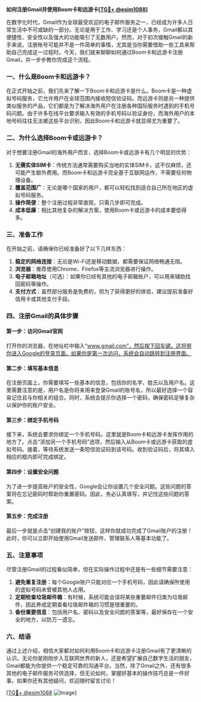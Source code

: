 **如何注册Gmail并使用Boom卡和远游卡[[TG💪+ @esim1088](https://t.me/s/esim1088)]**

在数字化时代，Gmail作为全球最受欢迎的电子邮件服务之一，已经成为许多人日常生活中不可或缺的一部分。无论是用于工作、学习还是个人事务，Gmail都以其便捷性、安全性以及强大的功能吸引了无数用户。然而，对于初次接触Gmail的新手来说，注册账号可能并不是一件简单的事情，尤其是当你需要借助一些工具来帮助自己完成这一过程时。今天，我们就来聊聊如何通过Boom卡和远游卡注册Gmail，并一步步教你完成这个流程。

### 一、什么是Boom卡和远游卡？

在正式开始之前，我们先来了解一下Boom卡和远游卡是什么。Boom卡是一种虚拟号码服务，它允许用户在全球范围内接收短信验证码。而远游卡则是另一种提供类似服务的产品，它们都是为了解决海外用户在注册各种国际服务时遇到的手机号码问题。由于许多在线平台要求输入有效的手机号码以验证身份，而海外用户的本地号码往往无法被这些平台识别，因此Boom卡和远游卡就显得尤为重要了。

### 二、为什么选择Boom卡或远游卡？

对于想要注册Gmail的海外用户而言，选择Boom卡或远游卡有几个明显的优势：

1. **无需实体SIM卡**：传统方法通常需要购买当地的实体SIM卡，这不仅麻烦，还可能产生额外费用。而Boom卡和远游卡完全基于互联网运作，不需要任何物理设备。
2. **覆盖范围广**：无论是哪个国家的用户，都可以轻松找到适合自己所在地区的虚拟号码服务。
3. **操作简便**：整个注册过程非常直观，只需几步即可完成。
4. **成本低廉**：相比其他复杂的解决方案，使用Boom卡或远游卡的成本要低得多。

### 三、准备工作

在开始之前，请确保你已经准备好了以下几样东西：

1. **稳定的网络连接**：无论是Wi-Fi还是移动数据，都需要保证网络畅通无阻。
2. **浏览器**：推荐使用Chrome、Firefox等主流浏览器进行操作。
3. **电子邮箱地址**（可选）：如果你已经有其他的电子邮箱账户，可以用来辅助找回密码等操作。
4. **支付方式**：虽然部分服务是免费的，但为了获得更好的体验，建议提前准备好信用卡或其他支付手段。

### 四、注册Gmail的具体步骤

#### 第一步：访问Gmail官网

打开你的浏览器，在地址栏中输入“www.gmail.com”，然后按下回车键。这将带你进入Google的登录页面。如果你是第一次访问，系统会自动跳转到注册界面。

#### 第二步：填写基本信息

在注册页面上，你需要填写一些基本的信息，包括你的名字、姓氏以及用户名。这里需要注意的是，用户名是你将来用来登录Gmail的账号名，所以最好选择一个容易记住且与你相关的组合。同时，系统会提示你选择一个密码，确保密码足够复杂以保护你的账户安全。

#### 第三步：绑定手机号码

接下来，系统会要求你绑定一个手机号码。这里就是Boom卡和远游卡发挥作用的地方了。点击“添加另一个手机号码”选项，然后输入从Boom卡或远游卡获取的虚拟号码。接着，等待系统发送一条短信验证码到该号码。收到验证码后，将其填入相应的框内即可完成绑定。

#### 第四步：设置安全问题

为了进一步提高账户的安全性，Google会让你设置几个安全问题。这些问题的答案将在忘记密码时帮助你重置密码。因此，务必认真填写，并记住这些问题的答案。

#### 第五步：完成注册

最后一步就是点击“创建我的账户”按钮，这样你就成功完成了Gmail账户的注册！此时，你可以立即开始使用Gmail发送邮件、管理联系人等基本功能了。

### 五、注意事项

尽管注册Gmail的过程看似简单，但在实际操作过程中还是有一些细节需要注意：

1. **避免重复注册**：每个Google账户只能对应一个手机号码，因此请确保所使用的虚拟号码未曾被其他人占用。
2. **定期检查垃圾邮件箱**：有时候，系统可能会误将某些重要邮件归类为垃圾邮件，因此养成定期查看垃圾邮件箱的习惯是很重要的。
3. **备份重要信息**：包括用户名、密码以及安全问题的答案等，最好保存在一个安全的地方，以防万一遗忘。

### 六、结语

通过上述介绍，相信大家都对如何利用Boom卡和远游卡注册Gmail有了更清晰的认识。无论你是刚刚步入互联网世界的新人，还是希望扩展自己数字生活的朋友，Gmail都能为你提供一个稳定可靠的沟通平台。当然，除了Gmail之外，还有很多其他的电子邮件服务可供选择，但无论如何，掌握好基本的操作技巧总是一件好事。如果你还有其他疑问，欢迎随时留言讨论！

[[TG💪+ @esim1088](https://t.me/s/esim1088) ![Image](https://i.postimg.cc/4NQfJmqS/Snipaste-2025-05-13-00-14-12.png)]